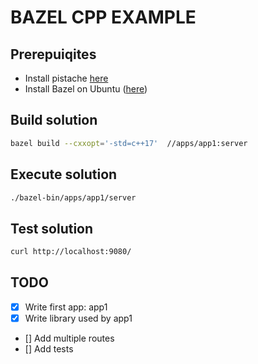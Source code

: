 # BAZEL CPP EXAMPLE

## Prerepuiqites
- Install pistache [here](http://pistache.io/quickstart#installing-pistache)
- Install Bazel on Ubuntu ([here](https://docs.bazel.build/versions/master/install-ubuntu.html))


## Build solution
```bash
bazel build --cxxopt='-std=c++17'  //apps/app1:server
``` 

## Execute solution
```bash
./bazel-bin/apps/app1/server
``` 

## Test solution
```bash
curl http://localhost:9080/
``` 


## TODO
- [x] Write first app: app1
- [x] Write library used by app1  
- [] Add multiple routes 
- [] Add tests  